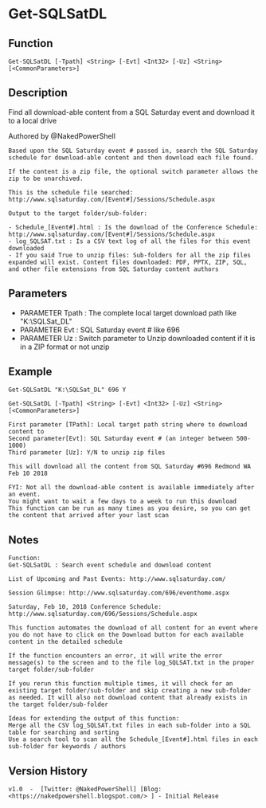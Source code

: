 # Get-SQLSatDL

## Function

`Get-SQLSatDL [-Tpath] <String> [-Evt] <Int32> [-Uz] <String> [<CommonParameters>]`

## Description

Find all download-able content from a SQL Saturday event and download it to a local drive

Authored by @NakedPowerShell

    Based upon the SQL Saturday event # passed in, search the SQL Saturday schedule for download-able content and then download each file found.

    If the content is a zip file, the optional switch parameter allows the zip to be unarchived.

    This is the schedule file searched: http://www.sqlsaturday.com/[Event#]/Sessions/Schedule.aspx

    Output to the target folder/sub-folder:

    - Schedule_[Event#].html : Is the download of the Conference Schedule: http://www.sqlsaturday.com/[Event#]/Sessions/Schedule.aspx
    - log_SQLSAT.txt : Is a CSV text log of all the files for this event downloaded
    - If you said True to unzip files: Sub-folders for all the zip files expanded will exist. Content files downloaded: PDF, PPTX, ZIP, SQL, and other file extensions from SQL Saturday content authors

## Parameters

- PARAMETER Tpath : The complete local target download path like "K:\SQLSat_DL"  
- PARAMETER Evt : SQL Saturday event # like 696
- PARAMETER Uz : Switch parameter to Unzip downloaded content if it is in a ZIP format or not unzip

## Example

`Get-SQLSatDL "K:\SQLSat_DL" 696 Y`

`Get-SQLSatDL [-Tpath] <String> [-Evt] <Int32> [-Uz] <String> [<CommonParameters>]`

    First parameter [TPath]: Local target path string where to download content to
    Second parameter[Evt]: SQL Saturday event # (an integer between 500-1000)
    Third parameter [Uz]: Y/N to unzip zip files

    This will download all the content from SQL Saturday #696 Redmond WA Feb 10 2018

    FYI: Not all the download-able content is available immediately after an event.
    You might want to wait a few days to a week to run this download
    This function can be run as many times as you desire, so you can get the content that arrived after your last scan

## Notes

    Function:
    Get-SQLSatDL : Search event schedule and download content

    List of Upcoming and Past Events: http://www.sqlsaturday.com/

    Session Glimpse: http://www.sqlsaturday.com/696/eventhome.aspx

    Saturday, Feb 10, 2018 Conference Schedule: http://www.sqlsaturday.com/696/Sessions/Schedule.aspx

    This function automates the download of all content for an event where you do not have to click on the Download button for each available content in the detailed schedule

    If the function encounters an error, it will write the error message(s) to the screen and to the file log_SQLSAT.txt in the proper target folder/sub-folder

    If you rerun this function multiple times, it will check for an existing target folder/sub-folder and skip creating a new sub-folder as needed. It will also not download content that already exists in the target folder/sub-folder

    Ideas for extending the output of this function:
    Merge all the CSV log_SQLSAT.txt files in each sub-folder into a SQL table for searching and sorting
    Use a search tool to scan all the Schedule_[Event#].html files in each sub-folder for keywords / authors
  
## Version History

    v1.0  -  [Twitter: @NakedPowerShell] [Blog: <https://nakedpowershell.blogspot.com/> ] - Initial Release
